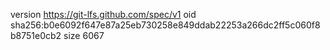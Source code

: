 version https://git-lfs.github.com/spec/v1
oid sha256:b0e6092f647e87a25eb730258e849ddab22253a266dc2ff5c060f8b8751e0cb2
size 6067
